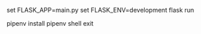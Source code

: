 set FLASK_APP=main.py
set FLASK_ENV=development
flask run

pipenv install <something>
pipenv shell
exit